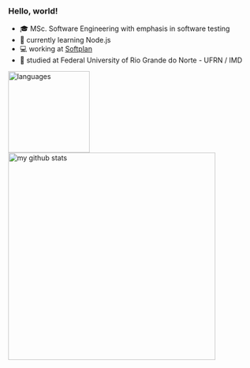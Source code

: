 ### Hello, world!

- :mortar_board: MSc. Software Engineering with emphasis in software testing
- :memo: currently learning Node.js
- :computer: working at [Softplan](https://www.softplan.com.br/)
- :hotel: studied at Federal University of Rio Grande do Norte - UFRN / IMD

<!-- status codes -->
<p>
    <img src="https://github-readme-stats.vercel.app/api/top-langs/?username=iuripereira&layout=compact" alt="languages" height="165">
    <img src="https://github-readme-stats.vercel.app/api?username=iuripereira&show_icons=true&layout=compact" alt="my github stats" width="420"/>&nbsp;
</p>
